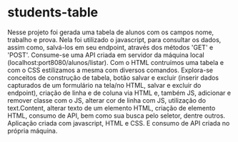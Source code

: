 # students-table
Nesse projeto foi gerada uma tabela de alunos com os campos nome, trabalho e prova. Nela foi utilizado o javascript, para consultar os dados, assim
como, salvá-los em seu endpoint, através dos métodos 'GET' e 'POST'.
Consume-se uma API criada em servidor da máquina local (localhost:port8080/alunos/listar).
Com o HTML contruímos uma tabela e com o CSS estilizamos a mesma com diversos comandos.
Explora-se conceitos de construção de tabela, botão salvar e excluir (inserir dados capturados de um formulário na tela/no HTML, salvar e excluir do endpoint),
criação de linha e de coluna via HTML e, também JS, adicionar e remover classe com o JS, alterar cor de linha com JS, utilização do text.Content,
alterar texto de um elemento HTML, criação de elemento HTML, consumo de API, bem como sua busca pelo seletor, dentre outros.
Aplicação criada com javascript, HTML e CSS. E consumo de API criada no própria máquina.

